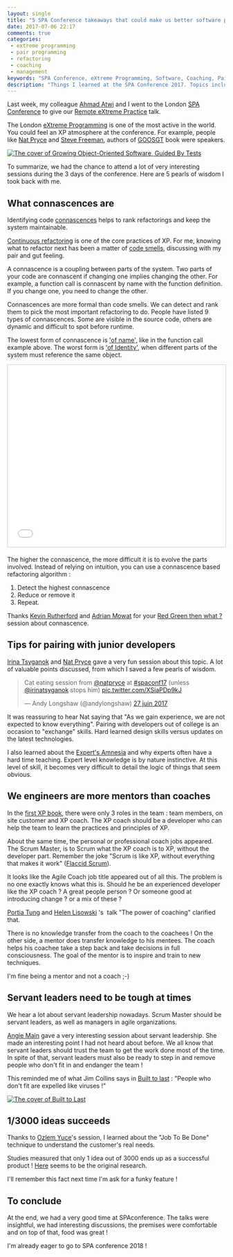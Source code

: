 ```yaml
---
layout: single
title: "5 SPA Conference takeaways that could make us better software professionals"
date: 2017-07-06 22:17
comments: true
categories: 
 - extreme programming
 - pair programming
 - refactoring
 - coaching
 - management
keywords: "SPA Conference, eXtreme Programming, Software, Coaching, Pair programming"
description: "Things I learned at the SPA Conference 2017. Topics include refactoring, pair programming, coaching and management"
---
```

Last week, my colleague [Ahmad Atwi](https://ahmadatwi.me/) and I went to the London [SPA Conference](https://www.spaconference.org/spa2017/) to give our [Remote eXtreme Practice](https://www.youtube.com/watch?v=oJsukJhxt7E) talk.

The London [eXtreme Programming](http://www.extremeprogramming.org/) is one of the most active in the world. You could feel an XP atmosphere at the conference. For example, people like [Nat Pryce](http://www.natpryce.com/) and [Steve Freeman](https://twitter.com/sf105), authors of [GOOSGT](https://www.amazon.com/gp/product/0321503627/ref=as_li_tl?ie=UTF8&camp=1789&creative=9325&creativeASIN=0321503627&linkCode=as2&tag=pbourgau-20&linkId=fcdd83a07a3cfb190f2c8e7e8b9f72c3) book were speakers.

[![The cover of Growing Object-Oriented Software, Guided By Tests]({{site.url}}{{site.baseurl}}/imgs/2017-07-06-5-spa-conference-takeaways-that-could-make-us-better-software-professionals/growing.jpg)](https://www.amazon.com/gp/product/0321503627/ref=as_li_tl?ie=UTF8&camp=1789&creative=9325&creativeASIN=0321503627&linkCode=as2&tag=pbourgau-20&linkId=fcdd83a07a3cfb190f2c8e7e8b9f72c3)

To summarize, we had the chance to attend a lot of very interesting sessions during the 3 days of the conference. Here are 5 pearls of wisdom I took back with me.

## What connascences are

Identifying code [connascences](http://connascence.io/) helps to rank refactorings and keep the system maintainable.

[Continuous refactoring](http://www.extremeprogramming.org/rules/refactor.html) is one of the core practices of XP. For me, knowing what to refactor next has been a matter of [code smells](https://martinfowler.com/bliki/CodeSmell.html), discussing with my pair and gut feeling.

A connascence is a coupling between parts of the system. Two parts of your code are connascent if changing one implies changing the other. For example, a function call is connascent by name with the function definition. If you change one, you need to change the other.

Connascences are more formal than code smells. We can detect and rank them to pick the most important refactoring to do. People have listed 9 types of connascences. Some are visible in the source code, others are dynamic and difficult to spot before runtime.

The lowest form of connascence is ['of name',](http://connascence.io/name.html) like in the function call example above. The worst form is ['of Identity'](http://connascence.io/identity.html), when different parts of the system must reference the same object.

<iframe src="//www.slideshare.net/slideshow/embed_code/key/jPvF4gxm5z6cGN?startSlide=14" width="510" height="420" frameborder="0" marginwidth="0" marginheight="0" scrolling="no" style="border:1px solid #CCC; border-width:1px; margin-bottom:5px; max-width: 100%;" allowfullscreen> </iframe>

The higher the connascence, the more difficult it is to evolve the parts involved. Instead of relying on intuition, you can use a connascence based refactoring algorithm :

1.  Detect the highest connascence
2.  Reduce or remove it
3.  Repeat.

Thanks [Kevin Rutherford](https://twitter.com/xpsurgery) and [Adrian Mowat](https://twitter.com/mowat27) for your [Red Green then what ?](http://xpsurgery.com/resources/connascence-hunt-slides/) session about connascence.

## Tips for pairing with junior developers

[Irina Tsyganok](https://twitter.com/irinatsyganok) and [Nat Pryce](http://www.natpryce.com/) gave a very fun session about this topic. A lot of valuable points discussed, from which I saved a few pearls of wisdom.

<blockquote class="twitter-tweet" data-lang="fr"><p lang="en" dir="ltr">Cat eating session from <a href="https://twitter.com/natpryce">@natpryce</a> at <a href="https://twitter.com/hashtag/spaconf17?src=hash">#spaconf17</a> (unless <a href="https://twitter.com/irinatsyganok">@irinatsyganok</a> stops him) <a href="https://t.co/XSiaPDp9kJ">pic.twitter.com/XSiaPDp9kJ</a></p>&mdash; Andy Longshaw (@andylongshaw) <a href="https://twitter.com/andylongshaw/status/879714743963054080">27 juin 2017</a></blockquote>
<script async src="//platform.twitter.com/widgets.js" charset="utf-8"></script>

It was reassuring to hear Nat saying that "As we gain experience, we are not expected to know everything". Pairing with developers out of college is an occasion to "exchange" skills. Hard learned design skills versus updates on the latest technologies.

I also learned about the [Expert's Amnesia](http://actingcoachscotland.co.uk/blog/expert-induced-amnesia/) and why experts often have a hard time teaching. Expert level knowledge is by nature instinctive. At this level of skill, it becomes very difficult to detail the logic of things that seem obvious.

## We engineers are more mentors than coaches

In the [first XP book](https://www.amazon.com/gp/product/0201616416/ref=as_li_tl?ie=UTF8&camp=1789&creative=9325&creativeASIN=0201616416&linkCode=as2&tag=pbourgau-20&linkId=dc2f9dc4f5ca106842921bfded07b405), there were only 3 roles in the team : team members, on site customer and XP coach. The XP coach should be a developer who can help the team to learn the practices and principles of XP.

About the same time, the personal or professional coach jobs appeared. The Scrum Master, is to Scrum what the XP coach is to XP, without the developer part. Remember the joke "Scrum is like XP, without everything that makes it work" ([Flaccid Scrum](https://martinfowler.com/bliki/FlaccidScrum.html)).

It looks like the Agile Coach job title appeared out of all this. The problem is no one exactly knows what this is. Should he be an experienced developer like the XP coach ? A great people person ? Or someone good at introducing change ? or a mix of these ?

[Portia Tung](http://www.selfishprogramming.com/about/) and [Helen Lisowski](https://uk.linkedin.com/in/helenlisowski) 's  talk "The power of coaching" clarified that.

There is no knowledge transfer from the coach to the coachees ! On the other side, a mentor does transfer knowledge to his mentees. The coach helps his coachee take a step back and take decisions in full consciousness. The goal of the mentor is to inspire and train to new techniques.

I'm fine being a mentor and not a coach ;-)

## Servant leaders need to be tough at times

We hear a lot about servant leadership nowadays. Scrum Master should be servant leaders, as well as managers in agile organizations.

[Angie Main](https://fr.linkedin.com/company/bellebeck-limited) gave a very interesting session about servant leadership. She made an interesting point I had not heard about before. We all know that servant leaders should trust the team to get the work done most of the time. In spite of that, servant leaders must also be ready to step in and remove people who don't fit in and endanger the team !

This reminded me of what Jim Collins says in [Built to last](http://www.wikisummaries.org/wiki/Built_to_Last#Chapter_6_.E2.80.93_Cult-like_Cultures) : "People who don't fit are expelled like viruses !"

[![The cover of Built to Last]({{site.url}}{{site.baseurl}}/imgs/2017-07-06-5-spa-conference-takeaways-that-could-make-us-better-software-professionals/built-to-last.jpg)](https://www.amazon.com/gp/product/0060516402/ref=as_li_tl?ie=UTF8&camp=1789&creative=9325&creativeASIN=0060516402&linkCode=as2&tag=pbourgau-20&linkId=e83ad8e3dcf7bdb7f875d5b22e8eb4c6)

## 1/3000 ideas succeeds

Thanks to [Ozlem Yuce](https://twitter.com/ozzieyuce)'s session, I learned about the "Job To Be Done" technique to understand the customer's real needs.

Studies measured that only 1 idea out of 3000 ends up as a successful product ! [Here](https://www.researchgate.net/file.PostFileLoader.html?id=56217976614325233f8b4567&assetKey=AS%3A285916150157312%401445179130594) seems to be the original research.

I'll remember this fact next time I'm ask for a funky feature !

## To conclude

At the end, we had a very good time at SPAconference. The talks were insightful, we had interesting discussions, the premises were comfortable and on top of that, food was great !

I'm already eager to go to SPA conference 2018 !
